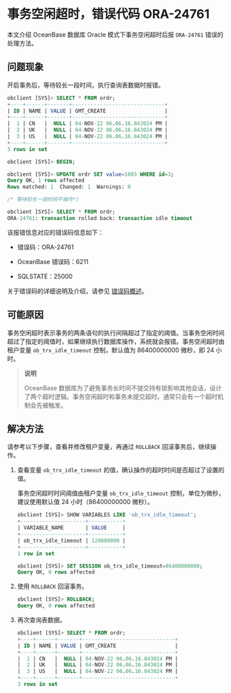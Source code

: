 # 事务空闲超时，错误代码 ORA-24761

本文介绍 OceanBase 数据库 Oracle 模式下事务空闲超时后报 `ORA-24761` 错误的处理方法。

## 问题现象

开启事务后，等待较长一段时间，执行查询表数据时报错。

```sql
obclient [SYS]> SELECT * FROM ordr;
+----+------+-------+------------------------------+
| ID | NAME | VALUE | GMT_CREATE                   |
+----+------+-------+------------------------------+
|  1 | CN   |  NULL | 04-NOV-22 06.06.16.843024 PM |
|  2 | UK   |  NULL | 04-NOV-22 06.06.16.843024 PM |
|  3 | US   |  NULL | 04-NOV-22 06.06.16.843024 PM |
+----+------+-------+------------------------------+
3 rows in set

obclient [SYS]> BEGIN;

obclient [SYS]> UPDATE ordr SET value=1003 WHERE id=3;
Query OK, 1 rows affected
Rows matched: 1  Changed: 1  Warnings: 0

/* 等待较长一段时间不操作*/

obclient [SYS]> SELECT * FROM ordr;
ORA-24761: transaction rolled back: transaction idle timeout
```

该报错信息对应的错误码信息如下：

* 错误码：ORA-24761

* OceanBase 错误码：6211

* SQLSTATE：25000

关于错误码的详细说明及介绍，请参见 [错误码概述](../../../7.reference/5.system-reference/7.error-code-for-oracle/1.use-error-information.md)。

## 可能原因

事务空闲超时表示事务的两条语句的执行间隔超过了指定的阈值。当事务空闲时间超过了指定的阈值时，如果继续执行数据库操作，系统就会报错。事务空闲超时由租户变量 `ob_trx_idle_timeout` 控制，默认值为 86400000000 微秒，即 24 小时。

>**说明**
>
>OceanBase 数据库为了避免事务长时间不提交持有锁影响其他会话，设计了两个超时逻辑。事务空闲超时和事务未提交超时。通常只会有一个超时机制会先被触发。

## 解决方法

请参考以下步骤，查看并修改租户变量，再通过 `ROLLBACK` 回滚事务后，继续操作。

1. 查看变量 `ob_trx_idle_timeout` 的值，确认操作的超时时间是否超过了设置的值。

   事务空闲超时时间阈值由租户变量 `ob_trx_idle_timeout` 控制，单位为微秒，建议使用默认值 24 小时（86400000000 微秒）。

   ```sql
   obclient [SYS]> SHOW VARIABLES LIKE 'ob_trx_idle_timeout';
   +---------------------+-----------+
   | VARIABLE_NAME       | VALUE     |
   +---------------------+-----------+
   | ob_trx_idle_timeout | 120000000 |
   +---------------------+-----------+
   1 row in set

   obclient [SYS]> SET SESSION ob_trx_idle_timeout=86400000000;
   Query OK, 0 rows affected 
   ```

2. 使用 `ROLLBACK` 回滚事务。

   ```sql
   obclient [SYS]> ROLLBACK;
   Query OK, 0 rows affected
   ```

3. 再次查询表数据。

   ```sql
   obclient [SYS]> SELECT * FROM ordr;
   +----+------+-------+------------------------------+
   | ID | NAME | VALUE | GMT_CREATE                   |
   +----+------+-------+------------------------------+
   |  1 | CN   |  NULL | 04-NOV-22 06.06.16.843024 PM |
   |  2 | UK   |  NULL | 04-NOV-22 06.06.16.843024 PM |
   |  3 | US   |  NULL | 04-NOV-22 06.06.16.843024 PM |
   +----+------+-------+------------------------------+
   3 rows in set
   ```